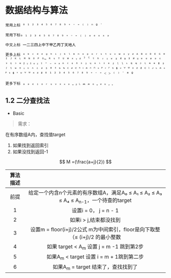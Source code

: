 # 数据结构与算法



```
常用上标 ⁰ ¹ ² ³ ⁴ ⁵ ⁶ ⁷ ⁸ ⁹ ⁺ ⁻ ⁼ ⁽ ⁾ ⁿ º ˙

常用下标₀ ₁ ₂ ₃ ₄ ₅ ₆ ₇ ₈ ₉ ₊ ₋ ₌ ₍ ₎ ₐ ₑ ₒ ₓ ₔ

中文上标 ㆒㆓㆔㆕㆖㆗㆘㆙㆚㆛㆜㆝㆞㆟

更多上标 ᵃ ᵇ ᶜ ᵈ ᵉ ᵍ ʰ ⁱ ʲ ᵏ ˡ ᵐ ⁿ ᵒ ᵖ ᵒ ʳ ˢ ᵗ ᵘ ᵛ ʷ ˣ ʸ ᙆ ᴬ ᴮ ᒼ ᴰ ᴱ ᴳ ᴴ ᴵ ᴶ ᴷ ᴸ ᴹ ᴺ ᴼ ᴾ ᴼ̴ ᴿ ˢ ᵀ ᵁ ᵂ ˣ ᵞ ᙆ ˀ ˁ ˤ ʱ ʴ ʵ ʶ ˠ ᴭ ᴯ ᴲ ᴻ ᴽ ᵄ ᵅ ᵆ ᵊ ᵋ ᵌ ᵑ ᵓ ᵚ ᵝ ᵞ ᵟ ᵠ ᵡ ᵎ ᵔ ᵕ ᵙ ᵜ ᶛ ᶜ ᶝ ᶞ ᶟ ᶡ ᶣ ᶤ ᶥ ᶦ ᶧ ᶨ ᶩ ᶪ ᶫ ᶬ ᶭ ᶮ ᶯ ᶰ ᶱ ᶲ ᶳ ᶴ ᶵ ᶶ ᶷ ᶸ ᶹ ᶺ ᶼ ᶽ ᶾ ᶿ ჼ ᒃ ᕻ ᑦ ᒄ ᕪ ᑋ ᑊ ᔿ ᐢ ᣕ ᐤ ᣖ ᣴ ᣗ ᔆ ᙚ ᐡ ᘁ ᐜ ᕽ ᙆ ᙇ ᒼ ᣳ ᒢ ᒻ ᔿ ᐤ ᣖ ᣵ ᙚ ᐪ ᓑ ᘁ ᐜ ᕽ ᙆ ᙇ ⁰ ¹ ² ³ ⁴ ⁵ ⁶ ⁷ ⁸ ⁹ ⁺ ⁻ ⁼ ˂ ˃ ⁽ ⁾ ˙ * º

更多下标 ₐ ₔ ₑ ᵢ ₒ ᵣ ᵤ ᵥ ₓ ᙮ ᵤ ᵩ ᵦ ˪ ៳ ៷ ₒ ᵨ ៴ ᵤ ᵪ ᵧ 

```





## 1.2 二分查找法

- Basic

> 需求：

在有序数组A内，查找值target

1. 如果找到返回索引
2. 如果没找到返回-1

$$
M =(\frac{a+j}{2})
$$

| 算法描述 |                                                              |
| :------: | :----------------------------------------------------------: |
|   前提   | 给定一个内含n个元素的有序数组A，满足A₀ ≤ A₁ ≤ A₂ ≤ A₃ ≤ A₄ ≤ A<sub>n-1</sub>，一个待查的target |
|    1     |                    设置i = 0， j = n - 1                     |
|    2     |                    如果i > j,结束都没找到                    |
|    3     | 设置m = floor(i+j)/2公式	m为中间索引，floor是向下取整（≤ (i+j)/2 的最小整数 |
|    4     |     如果 target <  A<sub>m</sub> 设置 j = m -1 跳到第2步     |
|    5     |     如果A<sub>m</sub> < target 设置 i = m + 1跳到第二步      |
|    6     |        如果A<sub>m</sub> =  target 结束了，查找找到了        |



